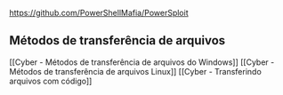 https://github.com/PowerShellMafia/PowerSploit

## Métodos de transferência de arquivos
[[Cyber - Métodos de transferência de arquivos do Windows]]
[[Cyber - Métodos de transferência de arquivos Linux]]
[[Cyber - Transferindo arquivos com código]]




